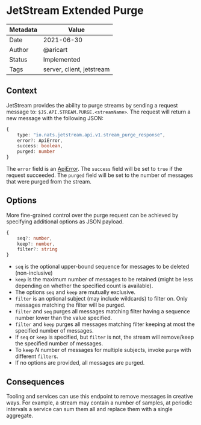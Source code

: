 # JetStream Extended Purge

|Metadata|Value|
|--------|-----|
|Date    |2021-06-30|
|Author  |@aricart|
|Status  |Implemented|
|Tags    |server, client, jetstream|

## Context

JetStream provides the ability to purge streams by sending a request message to:
`$JS.API.STREAM.PURGE.<streamName>`. The request will return a new message with
the following JSON:

```typescript
{
    type: "io.nats.jetstream.api.v1.stream_purge_response", 
    error?: ApiError,
    success: boolean,
    purged: number
}
```

The `error` field is an [ApiError](ADR-7.md). The `success` field will be set to `true` if the request
succeeded. The `purged` field will be set to the number of messages that were
purged from the stream.

## Options

More fine-grained control over the purge request can be achieved by specifying
additional options as JSON payload.

```typescript
{
    seq?: number,
    keep?: number,
    filter?: string
}
```

- `seq` is the optional upper-bound sequence for messages to be deleted
  (non-inclusive)
- `keep` is the maximum number of messages to be retained (might be less
  depending on whether the specified count is available).
- The options `seq` and `keep` are mutually exclusive.
- `filter` is an optional subject (may include wildcards) to filter on. Only
  messages matching the filter will be purged.
- `filter` and `seq` purges all messages matching filter having a sequence
  number lower than the value specified.
- `filter` and `keep` purges all messages matching filter keeping at most the
  specified number of messages.
- If `seq` or `keep` is specified, but `filter` is not, the stream will
  remove/keep the specified number of messages.
- To `keep` _N_ number of messages for multiple subjects, invoke `purge` with
  different `filter`s.
- If no options are provided, all messages are purged.

## Consequences

Tooling and services can use this endpoint to remove messages in creative ways.
For example, a stream may contain a number of samples, at periodic intervals a
service can sum them all and replace them with a single aggregate.
